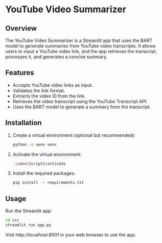 # YouTube Video Summarizer

## Overview

The YouTube Video Summarizer is a Streamlit app that uses the BART model to generate summaries from YouTube video transcripts. It allows users to input a YouTube video link, and the app retrieves the transcript, processes it, and generates a concise summary.

## Features

- Accepts YouTube video links as input.
- Validates the link format.
- Extracts the video ID from the link.
- Retrieves the video transcript using the YouTube Transcript API.
- Uses the BART model to generate a summary from the transcript.

## Installation

1. Create a virtual environment (optional but recommended):

    ```bash
    python -m venv venv
    ```

2. Activate the virtual environment:

    ```bash
    .\venv\Scripts\activate
    ```
    
3. Install the required packages:

    ```bash
    pip install -r requirements.txt
    ```

## Usage

Run the Streamlit app:

```bash
cd src
streamlit run app.py
```

Visit http://localhost:8501 in your web browser to use the app.
